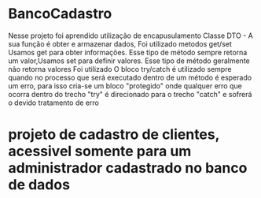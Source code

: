 # BancoCadastro


Nesse projeto foi aprendido utilização de  encapusulamento Classe DTO - A sua função é obter e armazenar dados, Foi utilizado metodos get/set Usamos get para obter informações. Esse tipo de método sempre retorna um valor,Usamos set para definir valores. Esse tipo de método geralmente não retorna valores
Foi utilizado  O bloco try/catch é utilizado sempre quando no processo que será executado dentro de um método é esperado um erro, para isso cria-se um bloco "protegido" onde qualquer erro que ocorra dentro do trecho "try" é direcionado para o trecho "catch" e sofrerá o devido tratamento de erro 

# projeto de cadastro de clientes, acessivel somente para um administrador cadastrado no banco de dados
